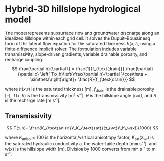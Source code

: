 # Hybrid-3D hillslope hydrological model

The model represents subsurface flow and groundwater discharge along an
idealized hillslope within each grid cell. It solves the Dupuit–Boussinesq
form of the lateral flow equation for the saturated thickness $h(x,t)$,
using a finite‐difference implicit solver. The formulation includes
variable transmissivity, slope‐driven gradients, variable drainable
porosity, and recharge coupling.

$$
\frac{\partial h}{\partial t} = \frac{1}{f_{\text{drain}}} \frac{\partial}{\partial x} \left[ T(x,h)\left(\frac{\partial h}{\partial }\cos\theta + \sin\theta\right)\right]+ \frac{R}{f_{\text{drain}}}
$$

where $h(x,t)$ is the saturated thickness [m],
$f_{\text{drain}}$ is the drainable porosity [–],
$T(x,h)$ is the transmissivity [m² s⁻¹],
$\theta$ is the hillslope angle [rad],
and $R$ is the recharge rate [m s⁻¹].

## Transmissivity

$$
T(x,h)= \frac{K_{\text{aniso}}\,K_{\text{sat}}(z_{wt})\,h\,w(x)}{1000}
$$

where $K_{\text{aniso}}=100$ is the horizontal/vertical anisotropy factor,
$K_{\text{sat}}(z_{wt})$ is the saturated hydraulic conductivity at the
water-table depth [mm s⁻¹], and $w(x)$ is the hillslope width [m].
Division by 1000 converts from mm s⁻¹ to m s⁻¹.
